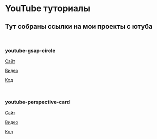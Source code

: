 # YouTube туториалы
## Тут собраны ссылки на мои проекты с ютуба

<br>

### youtube-gsap-circle

[Сайт](https://mihinov.github.io/youtube-tutorials/youtube-gsap-circle/)

[Видео](https://youtube.com/watch?v=FsYO00DZZXM)

[Код](https://github.com/mihinov/youtube-tutorials/tree/master/youtube-gsap-circle)

<br>

### youtube-perspective-card

[Сайт](https://mihinov.github.io/youtube-tutorials/youtube-perspective-card/)

[Видео](https://youtube.com/watch?v=j0i9rG-YFz4&feature=shares)

[Код](https://github.com/mihinov/youtube-tutorials/tree/master/youtube-perspective-card)

